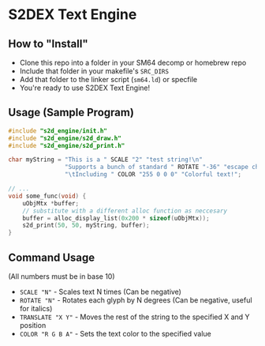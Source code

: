 # S2DEX Text Engine

## How to "Install"
- Clone this repo into a folder in your SM64 decomp or homebrew repo
- Include that folder in your makefile's `SRC_DIRS`
- Add that folder to the linker script (`sm64.ld`) or specfile
- You're ready to use S2DEX Text Engine!

## Usage (Sample Program)
```c
#include "s2d_engine/init.h"
#include "s2d_engine/s2d_draw.h"
#include "s2d_engine/s2d_print.h"

char myString = "This is a " SCALE "2" "test string!\n"
                "Supports a bunch of standard " ROTATE "-36" "escape characters!\n"
                "\tIncluding " COLOR "255 0 0 0" "Colorful text!";

// ...
void some_func(void) {
	uObjMtx *buffer;
	// substitute with a different alloc function as neccesary
	buffer = alloc_display_list(0x200 * sizeof(uObjMtx));
	s2d_print(50, 50, myString, buffer);
}
```


## Command Usage
(All numbers must be in base 10)
- `SCALE "N"` - Scales text N times (Can be negative)
- `ROTATE "N"` - Rotates each glyph by N degrees (Can be negative, useful for italics)
- `TRANSLATE "X Y"` - Moves the rest of the string to the specified X and Y position
- `COLOR "R G B A"` - Sets the text color to the specified value
